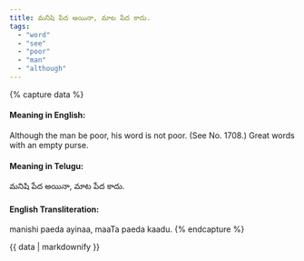 ```yaml
---
title: మనిషి పేద అయినా, మాట పేద కాదు.
tags:
  - "word"
  - "see"
  - "poor"
  - "man"
  - "although"
---
```


{% capture data %}
#### Meaning in English:
Although the man be poor, his word is not poor.
(See No. 1708.)
Great words with an empty purse.

#### Meaning in Telugu:
మనిషి పేద అయినా, మాట పేద కాదు.

#### English Transliteration:
manishi paeda ayinaa, maaTa paeda kaadu.
{% endcapture %}

<div class="notice">{{ data | markdownify }}</div>

